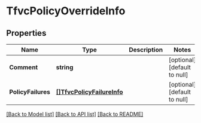 # TfvcPolicyOverrideInfo

## Properties
Name | Type | Description | Notes
------------ | ------------- | ------------- | -------------
**Comment** | **string** |  | [optional] [default to null]
**PolicyFailures** | [**[]TfvcPolicyFailureInfo**](TfvcPolicyFailureInfo.md) |  | [optional] [default to null]

[[Back to Model list]](../README.md#documentation-for-models) [[Back to API list]](../README.md#documentation-for-api-endpoints) [[Back to README]](../README.md)



